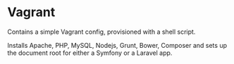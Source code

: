 Vagrant
=======
Contains a simple Vagrant config, provisioned with a shell script. 

Installs Apache, PHP, MySQL, Nodejs, Grunt, Bower, Composer and sets up the document root for either a Symfony or a Laravel app.
